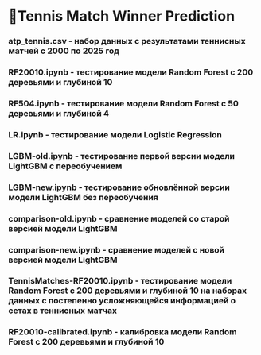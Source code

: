# 🎾Tennis Match Winner Prediction
### atp_tennis.csv - набор данных с результатами теннисных матчей с 2000 по 2025 год
### RF20010.ipynb - тестирование модели Random Forest с 200 деревьями и глубиной 10
### RF504.ipynb - тестирование модели Random Forest с 50 деревьями и глубиной 4
### LR.ipynb - тестирование модели Logistic Regression
### LGBM-old.ipynb - тестирование первой версии модели LightGBM с переобучением
### LGBM-new.ipynb - тестирование обновлённой версии модели LightGBM без переобучения
### comparison-old.ipynb - сравнение моделей со старой версией модели LightGBM
### comparison-new.ipynb - сравнение моделей с новой версией модели LightGBM
### TennisMatches-RF20010.ipynb - тестирование модели Random Forest с 200 деревьями и глубиной 10 на наборах данных с постепенно усложняющейся информацией о сетах в теннисных матчах
### RF20010-calibrated.ipynb - калибровка модели Random Forest с 200 деревьями и глубиной 10
